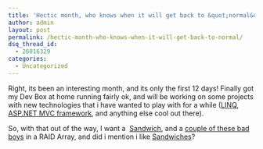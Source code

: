 ```yaml
---
title: 'Hectic month, who knows when it will get back to &quot;normal&quot;'
author: admin
layout: post
permalink: /hectic-month-who-knows-when-it-will-get-back-to-normal/
dsq_thread_id:
  - 26016329
categories:
  - Uncategorized
---
```

Right, its been an interesting month, and its only the first 12 days! Finally got my Dev Box at home running fairly ok, and will be working on some projects with new technologies that i have wanted to play with for a while ([LINQ][1], [ASP.NET MVC framework][2], and anything else cool out there). 

So, with that out of the way, I want a&nbsp; [Sandwich][3], and a [couple of these bad boys][4] in a RAID Array, and did i mention i like [Sandwiches][3]?

 [1]: http://msdn2.microsoft.com/en-gb/netframework/aa904594.aspx
 [2]: http://weblogs.asp.net/scottgu/archive/2007/10/14/asp-net-mvc-framework.aspx
 [3]: http://xkcd.com/149/
 [4]: http://www.slashgear.com/samsung-64gb-ssd-performance-benchmarks-278717.php